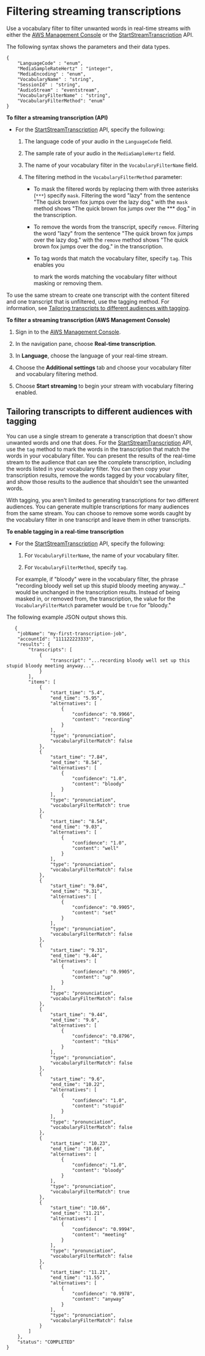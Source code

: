 # Filtering streaming transcriptions<a name="streaming-filter-unwanted"></a>

Use a vocabulary filter to filter unwanted words in real\-time streams with either the [AWS Management Console](https://console.aws.amazon.com/transcribe/) or the [StartStreamTranscription](https://docs.aws.amazon.com/transcribe/latest/APIReference/API_streaming_StartStreamTranscription.html) API\.

The following syntax shows the parameters and their data types\.

```
{
    "LanguageCode" : "enum",
    "MediaSampleRateHertz" : "integer",
    "MediaEncoding" : "enum",
    "VocabularyName" : "string",
    "SessionId" : "string", 
    "AudioStream" : "eventstream",
    "VocabularyFilterName" : "string",
    "VocabularyFilterMethod": "enum"
}
```

**To filter a streaming transcription \(API\)**
+ For the [StartStreamTranscription](https://docs.aws.amazon.com/transcribe/latest/APIReference/API_streaming_StartStreamTranscription.html) API, specify the following:

  1. The language code of your audio in the `LanguageCode` field\.

  1. The sample rate of your audio in the `MediaSampleHertz` field\.

  1. The name of your vocabulary filter in the `VocabularyFilterName` field\.

  1. The filtering method in the `VocabularyFilterMethod` parameter: 
     + To mask the filtered words by replacing them with three asterisks \(`***`\) specify `mask`\. Filtering the word "lazy" from the sentence "The quick brown fox jumps over the lazy dog\." with the `mask` method shows "The quick brown fox jumps over the \*\*\* dog\." in the transcription\. 
     + To remove the words from the transcript, specify `remove`\. Filtering the word "lazy" from the sentence "The quick brown fox jumps over the lazy dog\." with the `remove` method shows "The quick brown fox jumps over the dog\." in the transcription\.
     + To tag words that match the vocabulary filter, specify `tag`\. This enables you

        to mark the words matching the vocabulary filter without masking or removing them\.

To use the same stream to create one transcript with the content filtered and one transcript that is unfiltered, use the tagging method\. For information, see [Tailoring transcripts to different audiences with tagging](#filter-two-transcripts)\.

**To filter a streaming transcription \(AWS Management Console\)**

1. Sign in to the [AWS Management Console](https://console.aws.amazon.com/transcribe/)\.

1. In the navigation pane, choose **Real\-time transcription**\.

1. In **Language**, choose the language of your real\-time stream\.

1. Choose the **Additional settings** tab and choose your vocabulary filter and vocabulary filtering method\.

1. Choose **Start streaming** to begin your stream with vocabulary filtering enabled\.

## Tailoring transcripts to different audiences with tagging<a name="filter-two-transcripts"></a>

You can use a single stream to generate a transcription that doesn't show unwanted words and one that does\. For the [StartStreamTranscription](https://docs.aws.amazon.com/transcribe/latest/APIReference/API_streaming_StartStreamTranscription.html) API, use the `tag` method to mark the words in the transcription that match the words in your vocabulary filter\. You can present the results of the real\-time stream to the audience that can see the complete transcription, including the words listed in your vocabulary filter\. You can then copy your transcription results, remove the words tagged by your vocabulary filter, and show those results to the audience that shouldn't see the unwanted words\. 

With tagging, you aren't limited to generating transcriptions for two different audiences\. You can generate multiple transcriptions for many audiences from the same stream\. You can choose to remove some words caught by the vocabulary filter in one transcript and leave them in other transcripts\.

**To enable tagging in a real\-time transcription**
+ For the [StartStreamTranscription](https://docs.aws.amazon.com/transcribe/latest/APIReference/API_streaming_StartStreamTranscription.html) API, specify the following:

  1. For `VocabularyFilterName`, the name of your vocabulary filter\.

  1. For `VocabularyFilterMethod`, specify `tag`\.

  For example, if "bloody" were in the vocabulary filter, the phrase "recording bloody well set up this stupid bloody meeting anyway\.\.\." would be unchanged in the transcription results\. Instead of being masked in, or removed from, the transcription, the value for the `VocabularyFilterMatch` parameter would be `true` for "bloody\." 

The following example JSON output shows this\.

```
   {
    "jobName": "my-first-transcription-job",
    "accountId": "111122223333",
    "results": {
        "transcripts": [
            {
                "transcript": "...recording bloody well set up this stupid bloody meeting anyway..."
            }
        ],
        "items": [
            {
                "start_time": "5.4",
                "end_time": "5.95",
                "alternatives": [
                    {
                        "confidence": "0.9966",
                        "content": "recording"
                    }
                ],
                "type": "pronunciation",
                "vocabularyFilterMatch": false
            },
            {
                "start_time": "7.84",
                "end_time": "8.54",
                "alternatives": [
                    {
                        "confidence": "1.0",
                        "content": "bloody"
                    }
                ],
                "type": "pronunciation",
                "vocabularyFilterMatch": true
            },
            {
                "start_time": "8.54",
                "end_time": "9.03",
                "alternatives": [
                    {
                        "confidence": "1.0",
                        "content": "well"
                    }
                ],
                "type": "pronunciation",
                "vocabularyFilterMatch": false
            },
            {
                "start_time": "9.04",
                "end_time": "9.31",
                "alternatives": [
                    {
                        "confidence": "0.9905",
                        "content": "set"
                    }
                ],
                "type": "pronunciation",
                "vocabularyFilterMatch": false
            },
            {
                "start_time": "9.31",
                "end_time": "9.44",
                "alternatives": [
                    {
                        "confidence": "0.9905",
                        "content": "up"
                    }
                ],
                "type": "pronunciation",
                "vocabularyFilterMatch": false
            },
            {
                "start_time": "9.44",
                "end_time": "9.6",
                "alternatives": [
                    {
                        "confidence": "0.8796",
                        "content": "this"
                    }
                ],
                "type": "pronunciation",
                "vocabularyFilterMatch": false
            },
            {
                "start_time": "9.6",
                "end_time": "10.22",
                "alternatives": [
                    {
                        "confidence": "1.0",
                        "content": "stupid"
                    }
                ],
                "type": "pronunciation",
                "vocabularyFilterMatch": false
            },
            {
                "start_time": "10.23",
                "end_time": "10.66",
                "alternatives": [
                    {
                        "confidence": "1.0",
                        "content": "bloody"
                    }
                ],
                "type": "pronunciation",
                "vocabularyFilterMatch": true
            },
            {
                "start_time": "10.66",
                "end_time": "11.21",
                "alternatives": [
                    {
                        "confidence": "0.9994",
                        "content": "meeting"
                    }
                ],
                "type": "pronunciation",
                "vocabularyFilterMatch": false
            },
            {
                "start_time": "11.21",
                "end_time": "11.55",
                "alternatives": [
                    {
                        "confidence": "0.9978",
                        "content": "anyway"
                    }
                ],
                "type": "pronunciation",
                "vocabularyFilterMatch": false
            }
        ]
    },
    "status": "COMPLETED"
}
```